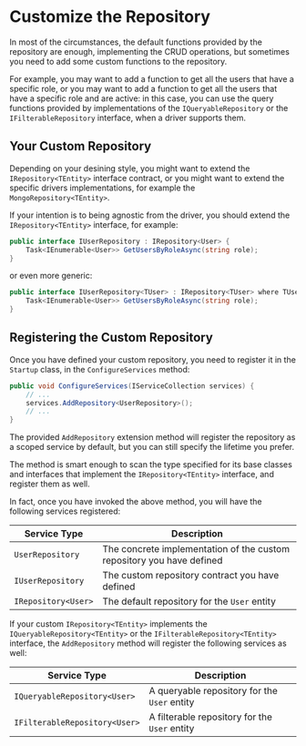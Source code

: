 # Customize the Repository

In most of the circumstances, the default functions provided by the repository are enough, implementing the CRUD operations, but sometimes you need to add some custom functions to the repository. 

For example, you may want to add a function to get all the users that have a specific role, or you may want to add a function to get all the users that have a specific role and are active: in this case, you can use the query functions provided by implementations of the `IQueryableRepository` or the `IFilterableRepository` interface, when a driver supports them.

## Your Custom Repository

Depending on your desining style, you might want to extend the `IRepository<TEntity>` interface contract, or you might want to extend the specific drivers implementations, for example the `MongoRepository<TEntity>`.

If your intention is to being agnostic from the driver, you should extend the `IRepository<TEntity>` interface, for example:

```csharp
public interface IUserRepository : IRepository<User> {
    Task<IEnumerable<User>> GetUsersByRoleAsync(string role);
}
```

or even more generic:

```csharp
public interface IUserRepository<TUser> : IRepository<TUser> where TUser : class, IUser {
    Task<IEnumerable<User>> GetUsersByRoleAsync(string role);
}
```

## Registering the Custom Repository

Once you have defined your custom repository, you need to register it in the `Startup` class, in the `ConfigureServices` method:

```csharp
public void ConfigureServices(IServiceCollection services) {
    // ...
    services.AddRepository<UserRepository>();
    // ...
}
```

The provided `AddRepository` extension method will register the repository as a scoped service by default, but you can still specify the lifetime you prefer.

The method is smart enough to scan the type specified for its base classes and interfaces that implement the `IRepository<TEntity>` interface, and register them as well.

In fact, once you have invoked the above method, you will have the following services registered:

| Service Type | Description |
| --- | --- |
| `UserRepository` | The concrete implementation of the custom repository you have defined |
| `IUserRepository` | The custom repository contract you have defined |
| `IRepository<User>` | The default repository for the `User` entity |


If your custom `IRepository<TEntity>` implements the `IQueryableRepository<TEntity>` or the `IFilterableRepository<TEntity>` interface, the `AddRepository` method will register the following services as well:

| Service Type | Description |
| --- | --- |
| `IQueryableRepository<User>` | A queryable repository for the `User` entity |
| `IFilterableRepository<User>` | A filterable repository for the `User` entity |